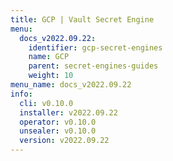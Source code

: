 ```yaml
---
title: GCP | Vault Secret Engine
menu:
  docs_v2022.09.22:
    identifier: gcp-secret-engines
    name: GCP
    parent: secret-engines-guides
    weight: 10
menu_name: docs_v2022.09.22
info:
  cli: v0.10.0
  installer: v2022.09.22
  operator: v0.10.0
  unsealer: v0.10.0
  version: v2022.09.22
---
```


